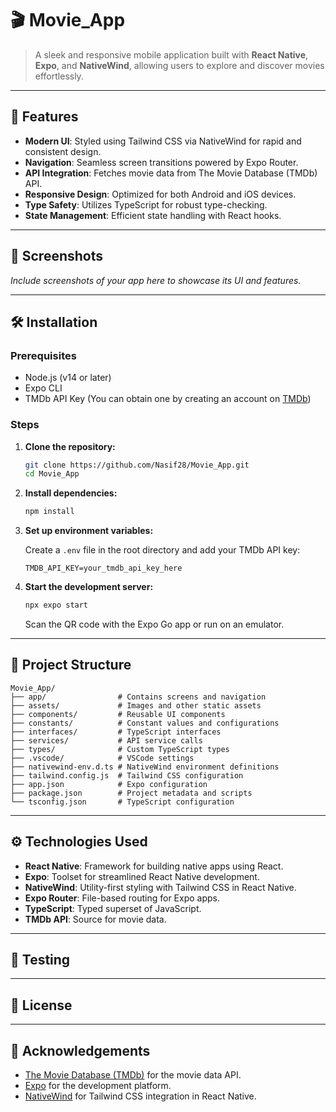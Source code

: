 # 🎬 Movie\_App

> A sleek and responsive mobile application built with **React Native**, **Expo**, and **NativeWind**, allowing users to explore and discover movies effortlessly.

---

## 🚀 Features

* **Modern UI**: Styled using Tailwind CSS via NativeWind for rapid and consistent design.
* **Navigation**: Seamless screen transitions powered by Expo Router.
* **API Integration**: Fetches movie data from The Movie Database (TMDb) API.
* **Responsive Design**: Optimized for both Android and iOS devices.
* **Type Safety**: Utilizes TypeScript for robust type-checking.
* **State Management**: Efficient state handling with React hooks.

---

## 📸 Screenshots

*Include screenshots of your app here to showcase its UI and features.*

---

## 🛠️ Installation

### Prerequisites

* Node.js (v14 or later)
* Expo CLI
* TMDb API Key (You can obtain one by creating an account on [TMDb](https://www.themoviedb.org/))

### Steps

1. **Clone the repository:**

   ```bash
   git clone https://github.com/Nasif28/Movie_App.git
   cd Movie_App
   ```

2. **Install dependencies:**

   ```bash
   npm install
   ```

3. **Set up environment variables:**

   Create a `.env` file in the root directory and add your TMDb API key:

   ```env
   TMDB_API_KEY=your_tmdb_api_key_here
   ```

4. **Start the development server:**

   ```bash
   npx expo start
   ```

   Scan the QR code with the Expo Go app or run on an emulator.

---

## 📁 Project Structure

```
Movie_App/
├── app/                # Contains screens and navigation
├── assets/             # Images and other static assets
├── components/         # Reusable UI components
├── constants/          # Constant values and configurations
├── interfaces/         # TypeScript interfaces
├── services/           # API service calls
├── types/              # Custom TypeScript types
├── .vscode/            # VSCode settings
├── nativewind-env.d.ts # NativeWind environment definitions
├── tailwind.config.js  # Tailwind CSS configuration
├── app.json            # Expo configuration
├── package.json        # Project metadata and scripts
└── tsconfig.json       # TypeScript configuration
```

---

## ⚙️ Technologies Used

* **React Native**: Framework for building native apps using React.
* **Expo**: Toolset for streamlined React Native development.
* **NativeWind**: Utility-first styling with Tailwind CSS in React Native.
* **Expo Router**: File-based routing for Expo apps.
* **TypeScript**: Typed superset of JavaScript.
* **TMDb API**: Source for movie data.

---

## 🧪 Testing

<!-- *Provide details about any testing frameworks or methodologies used.* -->

---

## 📄 License

<!-- *Specify the license under which the project is distributed, e.g., MIT.* -->

---

## 🙌 Acknowledgements

* [The Movie Database (TMDb)](https://www.themoviedb.org/) for the movie data API.
* [Expo](https://expo.dev/) for the development platform.
* [NativeWind](https://www.nativewind.dev/) for Tailwind CSS integration in React Native.

